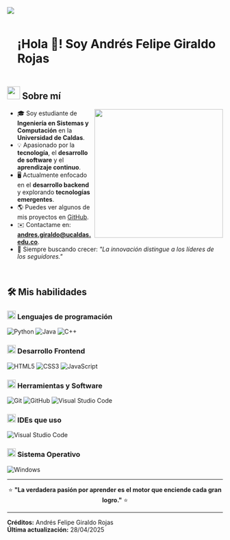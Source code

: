 <!-- Separador horizontal (gradiente) -->
<img src="https://user-images.githubusercontent.com/73097560/115834477-dbab4500-a447-11eb-908a-139a6edaec5c.gif">

<!-- Título principal sin borde inferior -->
<div id="user-content-toc">
  <ul align="left">
    <summary><h1 style="display: inline-block">¡Hola 👋! Soy Andrés Felipe Giraldo Rojas</h1></summary>
  </ul>
</div>

<!-- Sobre mí -->

## <picture><img src="https://github.com/7oSkaaa/7oSkaaa/blob/main/Images/about_me.gif?raw=true" width="30px"></picture> Sobre mí

<picture><img align="right" src="https://media.giphy.com/media/SWoSkN6DxTszqIKEqv/giphy.gif" width="300px"></picture>

- 🎓 Soy estudiante de **Ingeniería en Sistemas y Computación** en la **Universidad de Caldas**.
- 💡 Apasionado por la **tecnología**, el **desarrollo de software** y el **aprendizaje continuo**.
- 🖥️ Actualmente enfocado en el **desarrollo backend** y explorando **tecnologías emergentes**.
- 🌎 Puedes ver algunos de mis proyectos en [GitHub](https://(https://github.com/Afelipe410)).
- ✉️ Contactame en: **andres.giraldo@ucaldas.edu.co**.
- 🚀 Siempre buscando crecer: *"La innovación distingue a los líderes de los seguidores."*

<br>

## 🛠️ Mis habilidades

### <picture><img src="https://github.com/7oSkaaa/7oSkaaa/blob/main/Images/Programming_Languages.gif?raw=true" width="20px"></picture> Lenguajes de programación

![Python](https://img.shields.io/badge/Python-3776AB?style=flat-square&logo=Python&logoColor=white)
![Java](https://img.shields.io/badge/Java-007396?style=flat-square&logo=Java&logoColor=white)
![C++](https://img.shields.io/badge/C++-00599C?style=flat-square&logo=C%2B%2B&logoColor=white)

### <picture><img src="https://github.com/7oSkaaa/7oSkaaa/blob/main/Images/Front_End.gif?raw=true" width="20px"></picture> Desarrollo Frontend

![HTML5](https://img.shields.io/badge/HTML-E34F26?style=flat-square&logo=HTML5&logoColor=white)
![CSS3](https://img.shields.io/badge/CSS-1572B6?style=flat-square&logo=CSS3&logoColor=white)
![JavaScript](https://img.shields.io/badge/JavaScript-F7DF1E?style=flat-square&logo=JavaScript&logoColor=white)

### <picture><img src="https://github.com/7oSkaaa/7oSkaaa/blob/main/Images/Software_Tools.gif?raw=true" width="20px"></picture> Herramientas y Software

![Git](https://img.shields.io/badge/Git-F05032?style=flat-square&logo=Git&logoColor=white)
![GitHub](https://img.shields.io/badge/GitHub-181717?style=flat-square&logo=GitHub&logoColor=white)
![Visual Studio Code](https://img.shields.io/badge/VS_Code-007ACC?style=flat-square&logo=VisualStudioCode&logoColor=white)

### <picture><img src="https://github.com/7oSkaaa/7oSkaaa/blob/main/Images/IDEs.gif?raw=true" width="20px"></picture> IDEs que uso

![Visual Studio Code](https://img.shields.io/badge/VSCode-007ACC?style=flat-square&logo=VisualStudioCode&logoColor=white)

### <picture><img src="https://github.com/7oSkaaa/7oSkaaa/blob/main/Images/OS.gif?raw=true" width="20px"></picture> Sistema Operativo

![Windows](https://img.shields.io/badge/Windows-0078D6?style=flat-square&logo=Windows&logoColor=white)

---

<div align="center">
  
⭐ **"La verdadera pasión por aprender es el motor que enciende cada gran logro."** ⭐

</div>

---

**Créditos:** Andrés Felipe Giraldo Rojas  
**Última actualización:** 28/04/2025
